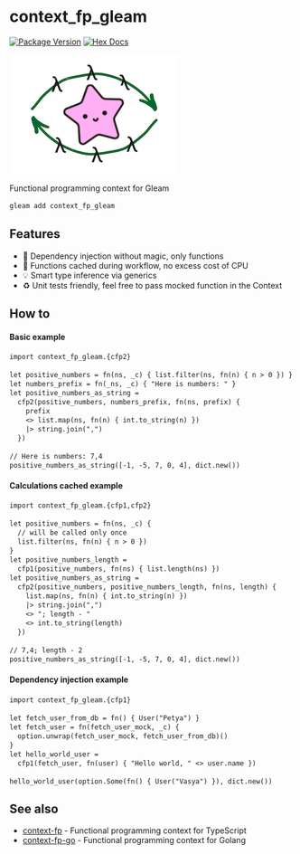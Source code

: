 # context_fp_gleam

[![Package Version](https://img.shields.io/hexpm/v/context_fp_gleam)](https://hex.pm/packages/context_fp_gleam)
[![Hex Docs](https://img.shields.io/badge/hex-docs-ffaff3)](https://hexdocs.pm/context_fp_gleam/)

![logo](logo.png)

Functional programming context for Gleam

```sh
gleam add context_fp_gleam
```

## Features

- 💉 Dependency injection without magic, only functions
- 🤌 Functions cached during workflow, no excess cost of CPU
- 💡 Smart type inference via generics
- ♻️ Unit tests friendly, feel free to pass mocked function in the Context

## How to

#### Basic example

```gleam
import context_fp_gleam.{cfp2}

let positive_numbers = fn(ns, _c) { list.filter(ns, fn(n) { n > 0 }) }
let numbers_prefix = fn(_ns, _c) { "Here is numbers: " }
let positive_numbers_as_string =
  cfp2(positive_numbers, numbers_prefix, fn(ns, prefix) {
    prefix
    <> list.map(ns, fn(n) { int.to_string(n) })
    |> string.join(",")
  })

// Here is numbers: 7,4
positive_numbers_as_string([-1, -5, 7, 0, 4], dict.new())
```

#### Calculations cached example

```gleam
import context_fp_gleam.{cfp1,cfp2}

let positive_numbers = fn(ns, _c) {
  // will be called only once
  list.filter(ns, fn(n) { n > 0 })
}
let positive_numbers_length =
  cfp1(positive_numbers, fn(ns) { list.length(ns) })
let positive_numbers_as_string =
  cfp2(positive_numbers, positive_numbers_length, fn(ns, length) {
    list.map(ns, fn(n) { int.to_string(n) })
    |> string.join(",")
    <> "; length - "
    <> int.to_string(length)
  })

// 7,4; length - 2
positive_numbers_as_string([-1, -5, 7, 0, 4], dict.new())
```

#### Dependency injection example

```gleam
import context_fp_gleam.{cfp1}

let fetch_user_from_db = fn() { User("Petya") }
let fetch_user = fn(fetch_user_mock, _c) {
  option.unwrap(fetch_user_mock, fetch_user_from_db)()
}
let hello_world_user =
  cfp1(fetch_user, fn(user) { "Hello world, " <> user.name })

hello_world_user(option.Some(fn() { User("Vasya") }), dict.new())
```

## See also

- [context-fp](https://github.com/darky/context-fp) - Functional programming context for TypeScript
- [context-fp-go](https://github.com/darky/context-fp-go) - Functional programming context for Golang
